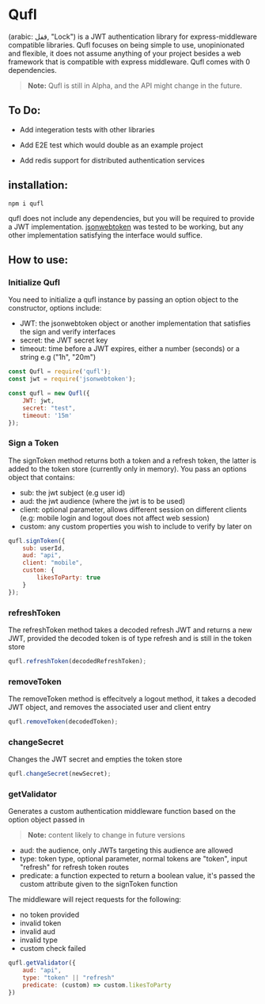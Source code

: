 # Qufl

(arabic: قفل, "Lock") is a JWT authentication library for express-middleware compatible libraries.
Qufl focuses on being simple to use, unopinionated and flexible, it does not assume anything of your project
besides a web framework that is compatible with express middleware. Qufl comes with 0 dependencies.

>**Note:**  Qufl is still in Alpha, and the API might change in the future.

## To Do:

- Add integeration tests with other libraries

- Add E2E test which would double as an example project

- Add redis support for distributed authentication services


## installation:

``` npm i qufl ```

qufl does not include any dependencies, but you will be required to provide a JWT implementation.
[jsonwebtoken](https://github.com/auth0/node-jsonwebtoken) was tested to be working, but any other 
implementation satisfying the interface would suffice.

## How to use:

### Initialize Qufl

You need to initialize a qufl instance by passing an option object to the constructor, options include:

- JWT: the jsonwebtoken object or another implementation that satisfies the sign and verify interfaces
- secret: the JWT secret key
- timeout: time before a JWT expires, either a number (seconds) or a string e.g ("1h", "20m")

```js
const Qufl = require('qufl');
const jwt = require('jsonwebtoken');

const qufl = new Qufl({
    JWT: jwt,
    secret: "test",
    timeout: '15m'
});
```

### Sign a Token

The signToken method returns both a token and a refresh token, the latter is added to the token store (currently only in memory).
You pass an options object that contains:

- sub: the jwt subject (e.g user id)
- aud: the jwt audience (where the jwt is to be used)
- client: optional parameter, allows different session on different clients (e.g: mobile login and logout does not affect web session)
- custom: any custom properties you wish to include to verify by later on

```js
qufl.signToken({
    sub: userId,
    aud: "api",
    client: "mobile",
    custom: {
        likesToParty: true
    }
});
```

### refreshToken

The refreshToken method takes a decoded refresh JWT and returns a new JWT,
provided the decoded token is of type refresh and is still in the token store

```js
qufl.refreshToken(decodedRefreshToken);

```

### removeToken

The removeToken method is effecitvely a logout method, it takes a decoded JWT object, 
and removes the associated user and client entry

```js
qufl.removeToken(decodedToken);
```

### changeSecret

Changes the JWT secret and empties the token store

```js
qufl.changeSecret(newSecret);
```

### getValidator

Generates a custom authentication middleware function based on the option object passed in

>**Note:** content likely to change in future versions

- aud: the audience, only JWTs targeting this audience are allowed
- type: token type, optional parameter, normal tokens are "token", input "refresh" for refresh token routes
- predicate: a function expected to return a boolean value, it's passed the custom attribute given to the signToken function

The middleware will reject requests for the following:

- no token provided
- invalid token
- invalid aud
- invalid type
- custom check failed

```js
qufl.getValidator({
    aud: "api",
    type: "token" || "refresh"
    predicate: (custom) => custom.likesToParty
})
```